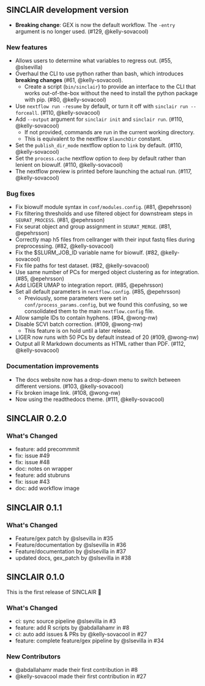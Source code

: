 ## SINCLAIR development version

- **Breaking change**: GEX is now the default workflow. The `-entry` argument is no longer used. (#129, @kelly-sovacool)

### New features

- Allows users to determine what variables to regress out. (#55, @slsevilla)
- Overhaul the CLI to use python rather than bash, which introduces **breaking changes** (#61, @kelly-sovacool).
  - Create a script (`bin/sinclair`) to provide an interface to the CLI that works out-of-the-box without the need to install the python package with pip. (#80, @kelly-sovacool)
- Use `nextflow run -resume` by default, or turn it off with `sinclair run --forceall`. (#110, @kelly-sovacool)
- Add `--output` argument for `sinclair init` and `sinclair run`. (#110, @kelly-sovacool)
  - If not provided, commands are run in the current working directory.
  - This is equivalent to the nextflow `$launchDir` constant.
- Set the `publish_dir_mode` nextflow option to `link` by default. (#110, @kelly-sovacool)
- Set the `process.cache` nextflow option to `deep` by default rather than lenient on biowulf. (#110, @kelly-sovacool)
- The nextflow preview is printed before launching the actual run. (#117, @kelly-sovacool)

### Bug fixes

- Fix biowulf module syntax in `conf/modules.config`. (#81, @epehrsson)
- Fix filtering thresholds and use filtered object for downstream steps in `SEURAT_PROCESS`. (#81, @epehrsson)
- Fix seurat object and group assignment in `SEURAT_MERGE`. (#81, @epehrsson)
- Correctly map h5 files from cellranger with their input fastq files during preprocessing. (#82, @kelly-sovacool)
- Fix the $SLURM_JOB_ID variable name for biowulf. (#82, @kelly-sovacool)
- Fix file paths for test dataset. (#82, @kelly-sovacool)
- Use same number of PCs for merged object clustering as for integration. (#85, @epehrsson)
- Add LIGER UMAP to integration report. (#85, @epehrsson)
- Set all default parameters in `nextflow.config`. (#85, @epehrsson)
  - Previously, some parameters were set in `conf/process_params.config`, but we found this confusing, so we consolidated them to the main `nextflow.config` file.
- Allow sample IDs to contain hyphens. (#94, @wong-nw)
- Disable SCVI batch correction. (#109, @wong-nw)
  - This feature is on hold until a later release.
- LIGER now runs with 50 PCs by default instead of 20 (#109, @wong-nw)
- Output all R Markdown documents as HTML rather than PDF. (#112, @kelly-sovacool)

### Documentation improvements

- The docs website now has a drop-down menu to switch between different versions. (#103, @kelly-sovacool)
- Fix broken image link. (#108, @wong-nw)
- Now using the readthedocs theme. (#111, @kelly-sovacool)

## SINCLAIR 0.2.0

### What's Changed

- feature: add precommmit
- fix: issue #49
- fix: issue #48
- doc: notes on wrapper
- feature: add stubruns
- fix: issue #43
- doc: add workflow image

## SINCLAIR 0.1.1

### What's Changed

- Feature/gex patch by @slsevilla in #35
- Feature/documentation by @slsevilla in #36
- Feature/documentation by @slsevilla in #37
- updated docs, gex_patch by @slsevilla in #38

## SINCLAIR 0.1.0

This is the first release of SINCLAIR 🎉

### What's Changed

- ci: sync source pipeline @slsevilla in #3
- feature: add R scripts by @abdallahamr in #8
- ci: auto add issues & PRs by @kelly-sovacool in #27
- feature: complete feature/gex pipeline by @slsevilla in #34

### New Contributors

- @abdallahamr made their first contribution in #8
- @kelly-sovacool made their first contribution in #27

